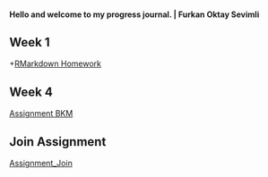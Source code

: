 #### Hello and welcome to my progress journal. | Furkan Oktay Sevimli
## Week 1

+[RMarkdown Homework](Week1.html)

## Week 4

[Assignment BKM](https://pjournal.github.io/mef03-FurkanSevimli//BKM-Assignment.html)

## Join Assignment

[Assignment_Join](https://pjournal.github.io/mef03-FurkanSevimli//Assignment-Join.html)
